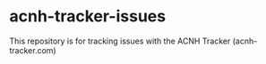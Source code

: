 # acnh-tracker-issues
This repository is for tracking issues with the ACNH Tracker (acnh-tracker.com)
